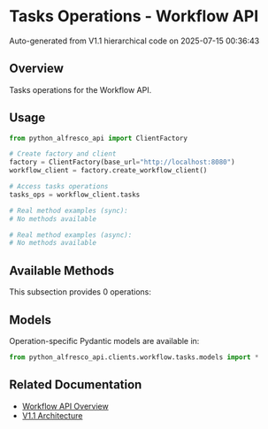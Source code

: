 # Tasks Operations - Workflow API

Auto-generated from V1.1 hierarchical code on 2025-07-15 00:36:43

## Overview

Tasks operations for the Workflow API.

## Usage

```python
from python_alfresco_api import ClientFactory

# Create factory and client
factory = ClientFactory(base_url="http://localhost:8080")
workflow_client = factory.create_workflow_client()

# Access tasks operations
tasks_ops = workflow_client.tasks

# Real method examples (sync):
# No methods available

# Real method examples (async):
# No methods available
```

## Available Methods

This subsection provides 0 operations:

## Models

Operation-specific Pydantic models are available in:
```python
from python_alfresco_api.clients.workflow.tasks.models import *
```

## Related Documentation

- [Workflow API Overview](../workflow_api.md)
- [V1.1 Architecture](../../clients_doc.md)
